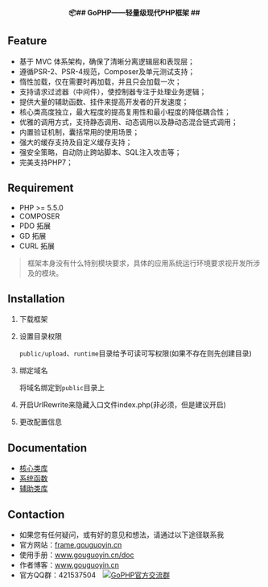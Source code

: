 <p align="center">
    <b>📦## GoPHP——轻量级现代PHP框架 ##</b>
</p>

## Feature

 - 基于 MVC 体系架构，确保了清晰分离逻辑层和表现层；
 - 遵循PSR-2、PSR-4规范，Composer及单元测试支持；
 - 惰性加载，仅在需要时再加载，并且只会加载一次；
 - 支持请求过滤器（中间件），使控制器专注于处理业务逻辑；
 - 提供大量的辅助函数、挂件来提高开发者的开发速度；
 - 核心类高度独立，最大程度的提高复用性和最小程度的降低耦合性；
 - 优雅的调用方式，支持静态调用、动态调用以及静动态混合链式调用；
 - 内置验证机制，囊括常用的使用场景；
 - 强大的缓存支持及自定义缓存支持；
 - 强安全策略，自动防止跨站脚本、SQL注入攻击等；
 - 完美支持PHP7；

## Requirement

 - PHP >= 5.5.0
 - COMPOSER
 - PDO 拓展
 - GD 拓展
 - CURL 拓展
> 框架本身没有什么特别模块要求，具体的应用系统运行环境要求视开发所涉及的模块。

## Installation

1. 下载框架
2. 设置目录权限


    `public/upload`、`runtime`目录给予可读可写权限(如果不存在则先创建目录)
    

3. 绑定域名


    将域名绑定到`public`目录上
    

4. 开启UrlRewrite来隐藏入口文件index.php(非必须，但是建议开启)
5. 更改配置信息

## Documentation

- [核心类库](https://github.com/gouguoyin/doc/blob/master/gophp/library.md)
- [系统函数](https://github.com/gouguoyin/doc/blob/master/gophp/function.md)
- [辅助类库](https://github.com/gouguoyin/doc/blob/master/gophp/helper.md)


## Contaction

- 如果您有任何疑问，或有好的意见和想法，请通过以下途径联系我
- 官方网站：[frame.gouguoyin.cn](http://frame.gouguoyin.cn)
- 使用手册：www.gouguoyin.cn/doc
- 作者博客：www.gouguoyin.cn
- 官方QQ群：421537504 <a style="margin-left:10px" target="_blank" href="http://shang.qq.com/wpa/qunwpa?idkey=d49826b55d1759513ce5d68253b3f0589b227587edf87059aa08125e620b73c0"><img border="0" src="http://pub.idqqimg.com/wpa/images/group.png" alt="GoPHP官方交流群" title="GoPHP官方交流群"></a>


